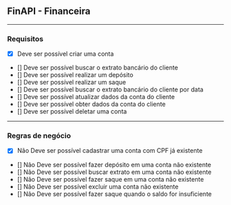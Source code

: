 ## FinAPI - Financeira

---

### Requisitos

- [x] Deve ser possível criar uma conta 
- [] Deve ser possível buscar o extrato bancário do cliente
- [] Deve ser possível realizar um depósito 
- [] Deve ser possível realizar um saque
- [] Deve ser possível buscar o extrato bancário do cliente por data 
- [] Deve ser possível atualizar dados da conta do cliente
- [] Deve ser possível obter dados da conta do cliente
- [] Deve ser possível deletar uma conta

---

### Regras de negócio

- [x] Não Deve ser possível cadastrar uma conta com CPF já existente
- [] Não Deve ser possível fazer depósito em uma conta não existente
- [] Não Deve ser possível buscar extrato em uma conta não existente
- [] Não Deve ser possível fazer saque em uma conta não existente
- [] Não Deve ser possível excluir uma conta não existente
- [] Não Deve ser possível fazer saque quando o saldo for insuficiente
